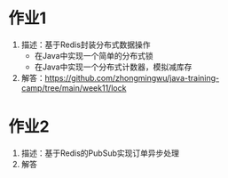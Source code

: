 # 作业1
1. 描述：基于Redis封装分布式数据操作
    - 在Java中实现一个简单的分布式锁
    - 在Java中实现一个分布式计数器，模拟减库存
2. 解答：https://github.com/zhongmingwu/java-training-camp/tree/main/week11/lock

# 作业2
1. 描述：基于Redis的PubSub实现订单异步处理
2. 解答